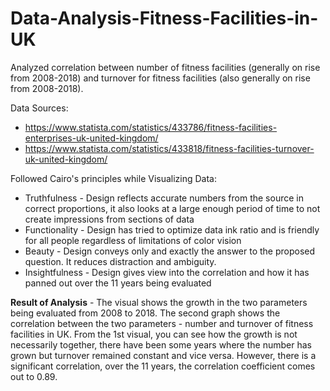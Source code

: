 # Data-Analysis-Fitness-Facilities-in-UK

Analyzed correlation between number of fitness facilities (generally on rise from 2008-2018) and turnover for fitness facilities (also generally on rise from 2008-2018). 

Data Sources:
* https://www.statista.com/statistics/433786/fitness-facilities-enterprises-uk-united-kingdom/
* https://www.statista.com/statistics/433818/fitness-facilities-turnover-uk-united-kingdom/

Followed Cairo's principles while Visualizing Data:
* Truthfulness - Design reflects accurate numbers from the source in correct proportions, it also looks at a large enough period of time to not create impressions from sections of data
* Functionality - Design has tried to optimize data ink ratio and is friendly for all people regardless of limitations of color vision
* Beauty - Design conveys only and exactly the answer to the proposed question. It reduces distraction and ambiguity.
* Insightfulness - Design gives view into the correlation and how it has panned out over the 11 years being evaluated

**Result of Analysis** - The visual shows the growth in the two parameters being evaluated from 2008 to 2018. The second graph shows the correlation between the two parameters - number and turnover of fitness facilities in UK. From the 1st visual, you can see how the growth is not necessarily together, there have been some years where the number has grown but turnover remained constant and vice versa. However, there is a significant correlation, over the 11 years, the correlation coefficient comes out to 0.89.
